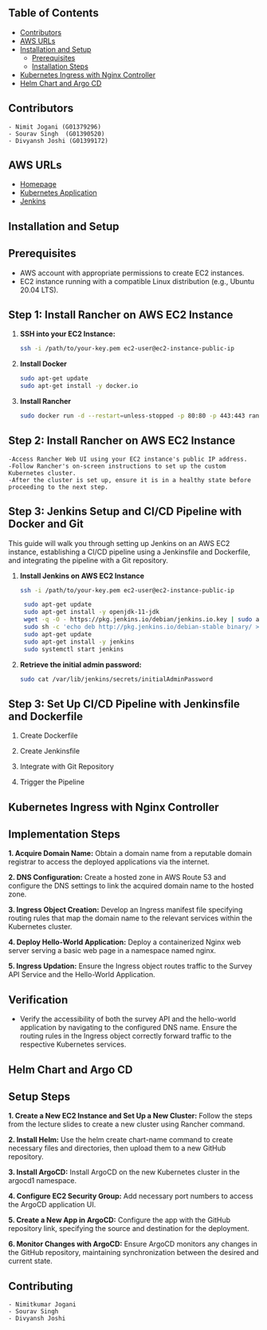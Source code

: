## Table of Contents

- [Contributors](#contributors)
- [AWS URLs](#aws-urls)
- [Installation and Setup](#installation-and-setup)
  - [Prerequisites](#prerequisites)
  - [Installation Steps](#installation-steps)
- [Kubernetes Ingress with Nginx Controller](#kubernetes-ingress-with-nginx-controller)
- [Helm Chart and Argo CD](#helm-chart-and-argo-cd)

## Contributors

    - Nimit Jogani (G01379296)
    - Sourav Singh  (G01390520)
    - Divyansh Joshi (G01399172)

## AWS URLs

- [Homepage](https://54.165.119.39/k8s/clusters/c-m-mvwnzsqq/api/v1/namespaces/hw2/services/http:survey:8080/proxy/Student_Survey/)
- [Kubernetes Application](https://54.165.119.39/dashboard/home)
- [Jenkins](http://3.92.250.69:8080/)


## Installation and Setup

## Prerequisites

- AWS account with appropriate permissions to create EC2 instances.
- EC2 instance running with a compatible Linux distribution (e.g., Ubuntu 20.04 LTS).

## Step 1: Install Rancher on AWS EC2 Instance

1. **SSH into your EC2 Instance:**

   ```bash
   ssh -i /path/to/your-key.pem ec2-user@ec2-instance-public-ip

2. **Install Docker**
   
    ```bash
    sudo apt-get update
    sudo apt-get install -y docker.io

4. **Install Rancher**
   
    ```bash
    sudo docker run -d --restart=unless-stopped -p 80:80 -p 443:443 rancher/rancher

## Step 2: Install Rancher on AWS EC2 Instance

    -Access Rancher Web UI using your EC2 instance's public IP address.
    -Follow Rancher's on-screen instructions to set up the custom Kubernetes cluster.
    -After the cluster is set up, ensure it is in a healthy state before proceeding to the next step.

## Step 3: Jenkins Setup and CI/CD Pipeline with Docker and Git

This guide will walk you through setting up Jenkins on an AWS EC2 instance, establishing a CI/CD pipeline using a Jenkinsfile and Dockerfile, and integrating the pipeline with a Git repository.

1. **Install Jenkins on AWS EC2 Instance**

   ```bash
   ssh -i /path/to/your-key.pem ec2-user@ec2-instance-public-ip

    sudo apt-get update
    sudo apt-get install -y openjdk-11-jdk
    wget -q -O - https://pkg.jenkins.io/debian/jenkins.io.key | sudo apt-key add -
    sudo sh -c 'echo deb http://pkg.jenkins.io/debian-stable binary/ > /etc/apt/sources.list.d/jenkins.list'
    sudo apt-get update
    sudo apt-get install -y jenkins
    sudo systemctl start jenkins

2. **Retrieve the initial admin password:**

    ```bash
    sudo cat /var/lib/jenkins/secrets/initialAdminPassword

## Step 3: Set Up CI/CD Pipeline with Jenkinsfile and Dockerfile

1. Create Dockerfile

2. Create Jenkinsfile

3. Integrate with Git Repository

4. Trigger the Pipeline

## Kubernetes Ingress with Nginx Controller

## Implementation Steps

**1. Acquire Domain Name:** Obtain a domain name from a reputable domain registrar to access the deployed applications via the internet.

**2. DNS Configuration:** Create a hosted zone in AWS Route 53 and configure the DNS settings to link the acquired domain name to the hosted zone.

**3. Ingress Object Creation:** Develop an Ingress manifest file specifying routing rules that map the domain name to the relevant services within the Kubernetes cluster.

**4. Deploy Hello-World Application:** Deploy a containerized Nginx web server serving a basic web page in a namespace named nginx.

**5. Ingress Updation:** Ensure the Ingress object routes traffic to the Survey API Service and the Hello-World Application.

## Verification

- Verify the accessibility of both the survey API and the hello-world application by navigating to the configured DNS name.
Ensure the routing rules in the Ingress object correctly forward traffic to the respective Kubernetes services.

## Helm Chart and Argo CD

## Setup Steps
**1. Create a New EC2 Instance and Set Up a New Cluster:** Follow the steps from the lecture slides to create a new cluster using Rancher command.

**2. Install Helm:** Use the helm create chart-name command to create necessary files and directories, then upload them to a new GitHub repository.

**3. Install ArgoCD:** Install ArgoCD on the new Kubernetes cluster in the argocd1 namespace.

**4. Configure EC2 Security Group:** Add necessary port numbers to access the ArgoCD application UI.

**5. Create a New App in ArgoCD:** Configure the app with the GitHub repository link, specifying the source and destination for the deployment.

**6. Monitor Changes with ArgoCD:** Ensure ArgoCD monitors any changes in the GitHub repository, maintaining synchronization between the desired and current state.

## Contributing

    - Nimitkumar Jogani
    - Sourav Singh  
    - Divyansh Joshi
